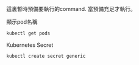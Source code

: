 這裏暫時預備要執行的command.
當預備充足才執行。

顯示pod名稱
```bash
kubectl get pods
```

Kubernetes Secret

```bash
kubectl create secret generic
```

